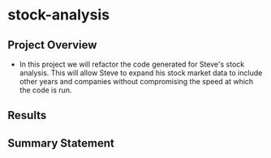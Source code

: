 # stock-analysis

## Project Overview
* In this project we will refactor the code generated for Steve's stock analysis. This will allow Steve to expand his stock market data to include other years and companies without compromising the speed at which the code is run.

## Results

## Summary Statement
